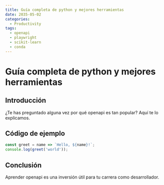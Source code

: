 ```yaml
---
title: Guía completa de python y mejores herramientas
date: 2035-05-02
categories:
  - Productivity
tags:
  - openapi
  - playwright
  - scikit-learn
  - conda
---
```


# Guía completa de python y mejores herramientas

## Introducción

¿Te has preguntado alguna vez por qué openapi es tan popular? Aquí te lo explicamos.

## Código de ejemplo

```javascript
const greet = name => `Hello, ${name}!`;
console.log(greet('world'));
```

## Conclusión

Aprender openapi es una inversión útil para tu carrera como desarrollador.